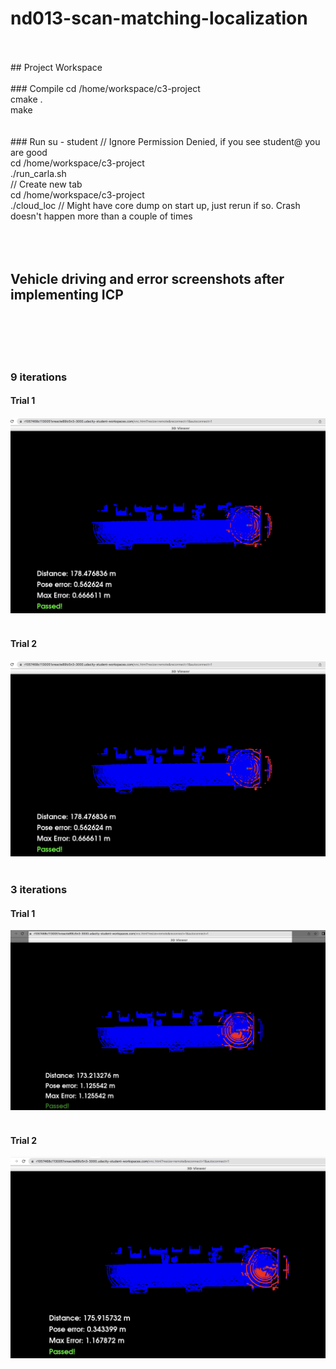 
# nd013-scan-matching-localization
<br>
<br>
## Project Workspace
<br>
<br>
### Compile
cd /home/workspace/c3-project
<br>
cmake .
<br>
make
<br>
<br>
<br>
### Run
su - student // Ignore Permission Denied, if you see student@ you are good
<br>
cd /home/workspace/c3-project
<br>
./run_carla.sh
<br>
// Create new tab
<br>
cd /home/workspace/c3-project
<br>
./cloud_loc // Might have core dump on start up, just rerun if so. Crash doesn't happen more than a couple of times
<br>
<br>
<br>
<br>

## Vehicle driving and error screenshots after implementing ICP
<br>
<br>
<br>
<br>


### 9 iterations


#### Trial 1


![This is an image](images/c3_icp_lidar_9_iterations_a.png)
<br>
<br>

#### Trial 2


![This is an image](images/c3_icp_lidar_9_iterations_a.png)
<br>
<br>


### 3 iterations

#### Trial 1

![This is an image](images/c3_icp_lidar_3_iterations_a.png)
<br>
<br>

#### Trial 2


![This is an image](images/c3_icp_lidar_3_iterations_b.png)

<br>
<br>